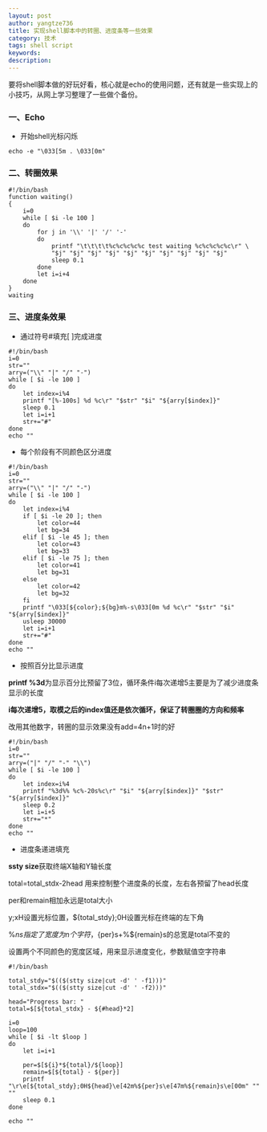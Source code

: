 ```yaml
---
layout: post
author: yangtze736
title: 实现shell脚本中的转圈、进度条等一些效果
category: 技术
tags: shell script
keywords: 
description: 
---
```


要将shell脚本做的好玩好看，核心就是echo的使用问题，还有就是一些实现上的小技巧，从网上学习整理了一些做个备份。

### 一、Echo


- 开始shell光标闪烁

`echo -e "\033[5m . \033[0m" `


### 二、转圈效果

``` shell
#!/bin/bash
function waiting()
{
    i=0
    while [ $i -le 100 ]
    do
        for j in '\\' '|' '/' '-'
        do
            printf "\t\t\t\t%c%c%c%c%c test waiting %c%c%c%c%c\r" \
            "$j" "$j" "$j" "$j" "$j" "$j" "$j" "$j" "$j" "$j"
            sleep 0.1
        done
        let i=i+4
    done
}
waiting
```

### 三、进度条效果

- 通过符号#填充[ ]完成进度

``` shell
#!/bin/bash
i=0
str=""
arry=("\\" "|" "/" "-")
while [ $i -le 100 ]
do
    let index=i%4
    printf "[%-100s] %d %c\r" "$str" "$i" "${arry[$index]}"
    sleep 0.1
    let i=i+1
    str+="#"
done
echo ""
```

- 每个阶段有不同颜色区分进度

``` shell
#!/bin/bash
i=0
str=""
arry=("\\" "|" "/" "-")
while [ $i -le 100 ]
do
    let index=i%4
    if [ $i -le 20 ]; then
        let color=44
        let bg=34
    elif [ $i -le 45 ]; then
        let color=43
        let bg=33
    elif [ $i -le 75 ]; then
        let color=41
        let bg=31
    else
        let color=42
        let bg=32
    fi
    printf "\033[${color};${bg}m%-s\033[0m %d %c\r" "$str" "$i" "${arry[$index]}"
    usleep 30000
    let i=i+1
    str+="#"
done
echo ""
```

- 按照百分比显示进度

**printf %3d**为显示百分比预留了3位，循环条件i每次递增5主要是为了减少进度条显示的长度

**i每次递增5，取模之后的index值还是依次循环，保证了转圈圈的方向和频率**

改用其他数字，转圈的显示效果没有add=4n+1时的好

``` shell
#!/bin/bash
i=0
str=""
arry=("|" "/" "-" "\\")
while [ $i -le 100 ]
do
    let index=i%4
    printf "%3d%% %c%-20s%c\r" "$i" "${arry[$index]}" "$str" "${arry[$index]}"
    sleep 0.2
    let i=i+5
    str+="*"
done
echo ""
```

- 进度条递进填充

**ssty size**获取终端X轴和Y轴长度

total=total_stdx-2head 用来控制整个进度条的长度，左右各预留了head长度

per和remain相加永远是total大小

y;xH设置光标位置，${total_stdy};0H设置光标在终端的左下角

%${n}s指定了宽度为n个字符，%${per}s+%${remain}s的总宽是total不变的

设置两个不同颜色的宽度区域，用来显示进度变化，参数赋值空字符串

``` shell
#!/bin/bash

total_stdy="$(($(stty size|cut -d' ' -f1)))"
total_stdx="$(($(stty size|cut -d' ' -f2)))"

head="Progress bar: "
total=$[${total_stdx} - ${#head}*2]

i=0
loop=100
while [ $i -lt $loop ]
do
    let i=i+1
    
    per=$[${i}*${total}/${loop}]
    remain=$[${total} - ${per}]
    printf "\r\e[${total_stdy};0H${head}\e[42m%${per}s\e[47m%${remain}s\e[00m" "" ""
    sleep 0.1
done

echo ""
```
